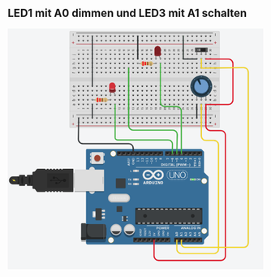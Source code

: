 ## LED1 mit A0 dimmen und LED3 mit A1 schalten

![image](https://github.com/frankyhub/Arduino-Beispiele_I/blob/master/A05_PWM_LED_dimmen/A05_PWM_LED_dimmen.png)
